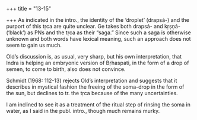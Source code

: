 +++
title = "13-15"

+++
As indicated in the intro., the identity of the ‘droplet’ (drapsá-) and the purport of this tṛca are quite unclear. Ge takes both drapsá- and kṛṣṇá- (‘black’) as PNs and the tṛca as their “saga.” Since such a saga is otherwise unknown and both words have lexical meaning, such an approach does not seem to gain us much. 

Old’s discussion is, as usual, very sharp, but his own interpretation, that Indra is helping an embryonic version of Bṛhaspati, in the form of a drop of semen, to come to birth, also does not convince. 

Schmidt (1968: 112-13) rejects Old’s interpretation and suggests that it describes in mystical fashion the freeing of the soma-drop in the form of the sun, but declines to tr. the tṛca because of the many uncertainties. 

I am inclined to see it as a treatment of the ritual step of rinsing the soma in water, as I said in the publ. intro., though much remains murky.
